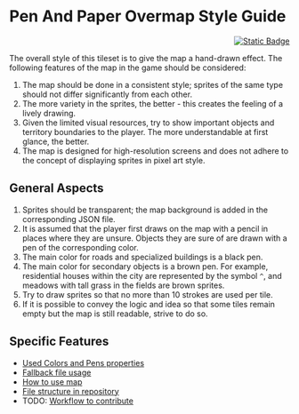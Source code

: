 # Pen And Paper Overmap Style Guide

<p align="right"><a href="./summary.ua-UA.md"><img alt="Static Badge" src="https://img.shields.io/badge/lang-UA-blue"></a></p>

The overall style of this tileset is to give the map a hand-drawn effect. The following features of the map in the game should be considered:

1. The map should be done in a consistent style; sprites of the same type should not differ significantly from each other.
2. The more variety in the sprites, the better - this creates the feeling of a lively drawing.
3. Given the limited visual resources, try to show important objects and territory boundaries to the player. The more understandable at first glance, the better.
4. The map is designed for high-resolution screens and does not adhere to the concept of displaying sprites in pixel art style.

## General Aspects

1. Sprites should be transparent; the map background is added in the corresponding JSON file.
2. It is assumed that the player first draws on the map with a pencil in places where they are unsure. Objects they are sure of are drawn with a pen of the corresponding color.
3. The main color for roads and specialized buildings is a black pen.
4. The main color for secondary objects is a brown pen. For example, residential houses within the city are represented by the symbol `^`, and meadows with tall grass in the fields are brown sprites.
5. Try to draw sprites so that no more than 10 strokes are used per tile.
6. If it is possible to convey the logic and idea so that some tiles remain empty but the map is still readable, strive to do so.

## Specific Features

- [Used Colors and Pens properties](./colors.md)
- [Fallback file usage](./fallback.md)
- [How to use map](./usage.md)
- [File structure in repository](./file_structure.md)
- TODO: [Workflow to contribute](./workflow.md)

